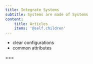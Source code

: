 ```yaml
---
title: Integrate Systems
subtitle: Systems are made of Systems
content:
    title: Articles
    items: '@self.children'
---
```


- clear configurations
- common attributes

===
